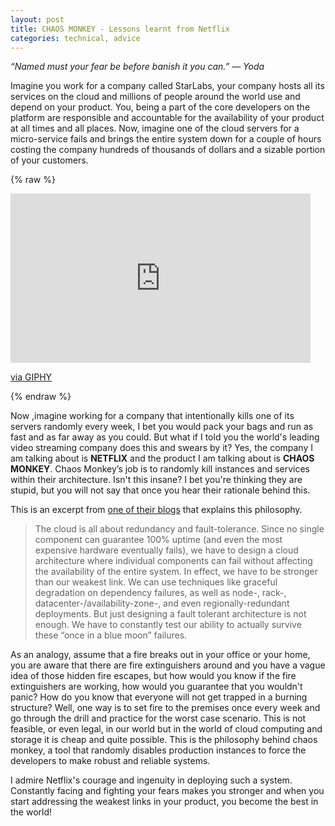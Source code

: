 ```yaml
---
layout: post
title: CHAOS MONKEY - Lessons learnt from Netflix
categories: technical, advice
---
```


<cite> “Named must your fear be before banish it you can.”
— Yoda </cite>

Imagine you work for a company called StarLabs, your company hosts all its
services on the cloud and millions of people around the world use and depend on your product.
You, being a part of the core developers on the platform are responsible and accountable for
the availability of your product at all times and all places. Now, imagine one of the cloud servers
for a micro-service fails and brings the entire system down for a couple of hours costing the company hundreds of thousands
of dollars and a sizable portion of your customers.

{% raw %}
<iframe src="https://giphy.com/embed/VjAB0fOmK15Ze" width="480" height="271" frameBorder="0" class="giphy-embed" allowFullScreen></iframe><p><a href="https://giphy.com/gifs/monkey-VjAB0fOmK15Ze">via GIPHY</a></p>
{% endraw %}

Now ,imagine working for a company that intentionally kills one of its servers randomly every week, I bet you
would pack your bags and run as fast and as far away as you could. But what if I told you the
world's leading video streaming company does this and swears by it? Yes, the company I am talking about is **NETFLIX** and
the product I am talking about is **CHAOS MONKEY**. Chaos Monkey’s job is to randomly kill instances and services within their architecture.
Isn't this insane? I bet you're thinking they are stupid, but you will not say that once you hear their rationale behind this.

This is an excerpt from <a href="https://medium.com/netflix-techblog/the-netflix-simian-army-16e57fbab116">one of their blogs</a> that explains
this philosophy.

> The cloud is all about redundancy and fault-tolerance. Since no single component can guarantee
> 100% uptime (and even the most expensive hardware eventually fails), we have to design a cloud architecture
> where individual components can fail without affecting the availability of the entire system. In effect, we
> have to be stronger than our weakest link. We can use techniques like graceful degradation on dependency
> failures, as well as node-, rack-, datacenter-/availability-zone-, and even regionally-redundant deployments.
> But just designing a fault tolerant architecture is not enough. We have to constantly test our ability to actually
> survive these “once in a blue moon” failures.

As an analogy, assume that a fire breaks out in your office or your home, you are aware that there are fire extinguishers around
and you have a vague idea of those hidden fire escapes, but how would you know if the fire extinguishers are working, how would you guarantee
that you wouldn't panic? How do you know that everyone will not get trapped in a burning structure? Well, one way is to set fire to the premises
once every week and go through the drill and practice for the worst case scenario. This is not feasible, or even legal, in our world but in the world of cloud computing and storage it is cheap and quite possible. This is the philosophy behind chaos monkey, a tool that randomly disables production instances to force the developers to make robust and reliable systems.

I admire Netflix's courage and ingenuity in deploying such a system. Constantly facing and fighting your fears makes you stronger and when you start addressing the weakest links in your product, you become the best in the world!
